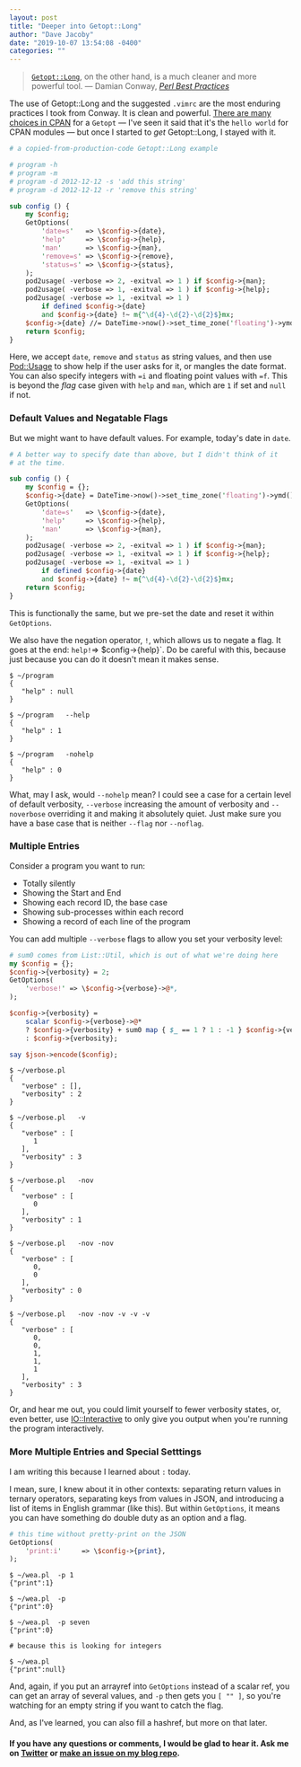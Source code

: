 ```yaml
---
layout: post
title: "Deeper into Getopt::Long"
author: "Dave Jacoby"
date: "2019-10-07 13:54:08 -0400"
categories: ""
---
```


> [`Getopt::Long`](https://metacpan.org/pod/Getopt::Long), on the other hand, is a much cleaner and more powerful tool. &mdash; Damian Conway, [_Perl Best Practices_](http://shop.oreilly.com/product/9780596001735.do)

The use of Getopt::Long and the suggested `.vimrc` are the most enduring practices I took from Conway. It is clean and powerful. [There are many choices in CPAN](https://metacpan.org/search?size=20&q=Getopt) for a `Getopt` &mdash; I've seen it said that it's the `hello world` for CPAN modules &mdash; but once I started to _get_ Getopt::Long, I stayed with it.

```perl
# a copied-from-production-code Getopt::Long example

# program -h
# program -m
# program -d 2012-12-12 -s 'add this string'
# program -d 2012-12-12 -r 'remove this string'

sub config () {
    my $config;
    GetOptions(
        'date=s'   => \$config->{date},
        'help'     => \$config->{help},
        'man'      => \$config->{man},
        'remove=s' => \$config->{remove},
        'status=s' => \$config->{status},
    );
    pod2usage( -verbose => 2, -exitval => 1 ) if $config->{man};
    pod2usage( -verbose => 1, -exitval => 1 ) if $config->{help};
    pod2usage( -verbose => 1, -exitval => 1 )
        if defined $config->{date}
        and $config->{date} !~ m{^\d{4}-\d{2}-\d{2}$}mx;
    $config->{date} //= DateTime->now()->set_time_zone('floating')->ymd();
    return $config;
}
```

Here, we accept `date`, `remove` and `status` as string values, and then use [Pod::Usage](https://metacpan.org/pod/Pod::Usage) to show help if the user asks for it, or mangles the date format. You can also specify integers with `=i` and floating point values with `=f`. This is beyond the _flag_ case given with `help` and `man`, which are `1` if set and `null` if not.

### **Default Values and Negatable Flags**

But we might want to have default values. For example, today's date in `date`.

```perl
# A better way to specify date than above, but I didn't think of it
# at the time.

sub config () {
    my $config = {};
    $config->{date} = DateTime->now()->set_time_zone('floating')->ymd();
    GetOptions(
        'date=s'   => \$config->{date},
        'help'     => \$config->{help},
        'man'      => \$config->{man},
    );
    pod2usage( -verbose => 2, -exitval => 1 ) if $config->{man};
    pod2usage( -verbose => 1, -exitval => 1 ) if $config->{help};
    pod2usage( -verbose => 1, -exitval => 1 )
        if defined $config->{date}
        and $config->{date} !~ m{^\d{4}-\d{2}-\d{2}$}mx;
    return $config;
}
```

This is functionally the same, but we pre-set the date and reset it within `GetOptions`.

We also have the negation operator, `!`, which allows us to negate a flag. It goes at the end: `help!`=> \$config->{help}`. Do be careful with this, because just because you can do it doesn't mean it makes sense.

```text
$ ~/program
{
   "help" : null
}

$ ~/program   --help
{
   "help" : 1
}

$ ~/program   -nohelp
{
   "help" : 0
}
```

What, may I ask, would `--nohelp` mean? I could see a case for a certain level of default verbosity, `--verbose` increasing the amount of verbosity and `--noverbose` overriding it and making it absolutely quiet. Just make sure you have a base case that is neither `--flag` nor `--noflag`.

### **Multiple Entries**

Consider a program you want to run:

- Totally silently
- Showing the Start and End
- Showing each record ID, the base case
- Showing sub-processes within each record
- Showing a record of each line of the program

You can add multiple `--verbose` flags to allow you set your verbosity level:

```perl
# sum0 comes from List::Util, which is out of what we're doing here
my $config = {};
$config->{verbosity} = 2;
GetOptions(
    'verbose!' => \$config->{verbose}->@*,
);

$config->{verbosity} =
    scalar $config->{verbose}->@*
    ? $config->{verbosity} + sum0 map { $_ == 1 ? 1 : -1 } $config->{verbose}->@*
    : $config->{verbosity};

say $json->encode($config);
```

```text
$ ~/verbose.pl
{
   "verbose" : [],
   "verbosity" : 2
}

$ ~/verbose.pl   -v
{
   "verbose" : [
      1
   ],
   "verbosity" : 3
}

$ ~/verbose.pl   -nov
{
   "verbose" : [
      0
   ],
   "verbosity" : 1
}

$ ~/verbose.pl   -nov -nov
{
   "verbose" : [
      0,
      0
   ],
   "verbosity" : 0
}

$ ~/verbose.pl   -nov -nov -v -v -v
{
   "verbose" : [
      0,
      0,
      1,
      1,
      1
   ],
   "verbosity" : 3
}
```

Or, and hear me out, you could limit yourself to fewer verbosity states, or, even better, use [IO::Interactive](https://metacpan.org/pod/IO::Interactive) to only give you output when you're running the program interactively.

### **More Multiple Entries and Special Setttings**

I am writing this because I learned about `:` today.

I mean, sure, I knew about it in other contexts: separating return values in ternary operators, separating keys from values in JSON, and introducing a list of items in English grammar (like this). But within `GetOptions`, it means you can have something do double duty as an option and a flag.

```perl
# this time without pretty-print on the JSON
GetOptions(
    'print:i'     => \$config->{print},
);
```

```text
$ ~/wea.pl  -p 1
{"print":1}

$ ~/wea.pl  -p
{"print":0}

$ ~/wea.pl  -p seven
{"print":0}

# because this is looking for integers

$ ~/wea.pl
{"print":null}
```

And, again, if you put an arrayref into `GetOptions` instead of a scalar ref, you can get an array of several values, and `-p` then gets you `[ "" ]`, so you're watching for an empty string if you want to catch the flag.

And, as I've learned, you can also fill a hashref, but more on that later.

#### If you have any questions or comments, I would be glad to hear it. Ask me on [Twitter](https://twitter.com/jacobydave) or [make an issue on my blog repo](https://github.com/jacoby/jacoby.github.io).
